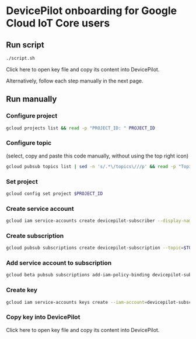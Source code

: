 # DevicePilot onboarding for Google Cloud IoT Core users

## Run script
```bash
./script.sh
```

Click <walkthrough-editor-open-file filePath="google-cloud-iot-core-onboarding/key.json">here</walkthrough-editor-open-file> to open key file and copy its content into DevicePilot.

Alternatively, follow each step manually in the next page.

## Run manually

### Configure project
```bash
gcloud projects list && read -p "PROJECT_ID: " PROJECT_ID
```

### Configure topic
(select, copy and paste this code manually, without using the top right icon)
```bash
gcloud pubsub topics list | sed -n 's/.*\/topics\///p' && read -p "Topic: " TOPIC
```

### Set project
```bash
gcloud config set project $PROJECT_ID
```

### Create service account
```bash
gcloud iam service-accounts create devicepilot-subscriber --display-name "DevicePilot Subscriber"
```

### Create subscription
```bash
gcloud pubsub subscriptions create devicepilot-subscription --topic=$TOPIC --topic-project=$PROJECT_ID
```

### Add service account to subscription
```bash
gcloud beta pubsub subscriptions add-iam-policy-binding devicepilot-subscription --member=serviceAccount:devicepilot-subscriber@$PROJECT_ID.iam.gserviceaccount.com --role=roles/pubsub.subscriber
```

### Create key
```bash
gcloud iam service-accounts keys create --iam-account=devicepilot-subscriber@$PROJECT_ID.iam.gserviceaccount.com key.json
```

### Copy key into DevicePilot
Click <walkthrough-editor-open-file filePath="google-cloud-iot-core-onboarding/key.json">here</walkthrough-editor-open-file> to open key file and copy its content into DevicePilot.
